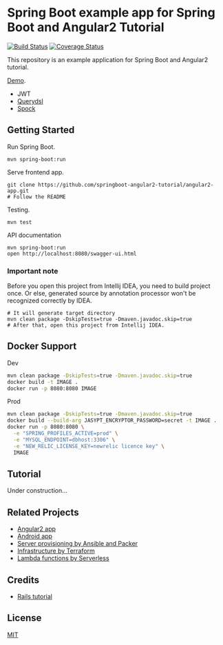 # Spring Boot example app for Spring Boot and Angular2 Tutorial
 
[![Build Status](https://travis-ci.org/springboot-angular2-tutorial/boot-app.svg?branch=master)](https://travis-ci.org/springboot-angular2-tutorial/boot-app)
[![Coverage Status](https://coveralls.io/repos/github/springboot-angular2-tutorial/boot-app/badge.svg?branch=master)](https://coveralls.io/github/springboot-angular2-tutorial/boot-app?branch=master)

This repository is an example application for Spring Boot and Angular2 tutorial.

[Demo](https://micropost.hana053.com/).

* JWT
* [Querydsl](http://www.querydsl.com/)
* [Spock](http://spockframework.org/)

## Getting Started

Run Spring Boot.

```
mvn spring-boot:run
```

Serve frontend app.

```
git clone https://github.com/springboot-angular2-tutorial/angular2-app.git
# Follow the README
```

Testing.

```
mvn test
```

API documentation

```
mvn spring-boot:run
open http://localhost:8080/swagger-ui.html
```

### Important note

Before you open this project from Intellij IDEA, you need to build project once. Or else, generated source by annotation processor won't be recognized correctly by IDEA.

```
# It will generate target directory
mvn clean package -DskipTests=true -Dmaven.javadoc.skip=true
# After that, open this project from Intellij IDEA.
```

## Docker Support

Dev
```bash
mvn clean package -DskipTests=true -Dmaven.javadoc.skip=true
docker build -t IMAGE .
docker run -p 8080:8080 IMAGE
```

Prod
```bash
mvn clean package -DskipTests=true -Dmaven.javadoc.skip=true
docker build --build-arg JASYPT_ENCRYPTOR_PASSWORD=secret -t IMAGE .
docker run -p 8080:8080 \
  -e "SPRING_PROFILES_ACTIVE=prod" \
  -e "MYSQL_ENDPOINT=dbhost:3306" \
  -e "NEW_RELIC_LICENSE_KEY=newrelic licence key" \
  IMAGE
```

## Tutorial

Under construction...

## Related Projects

* [Angular2 app](https://github.com/springboot-angular2-tutorial/angular2-app)
* [Android app](https://github.com/springboot-angular2-tutorial/android-app)
* [Server provisioning by Ansible and Packer](https://github.com/springboot-angular2-tutorial/micropost-provisionings)
* [Infrastructure by Terraform](https://github.com/springboot-angular2-tutorial/micropost-formation)
* [Lambda functions by Serverless](https://github.com/springboot-angular2-tutorial/micropost-functions)

## Credits

* [Rails tutorial](https://github.com/railstutorial/sample_app_rails_4)

## License

[MIT](/LICENSE)
